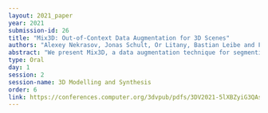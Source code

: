 ```yaml
---
layout: 2021_paper
year: 2021
submission-id: 26
title: "Mix3D: Out-of-Context Data Augmentation for 3D Scenes"
authors: "Alexey Nekrasov, Jonas Schult, Or Litany, Bastian Leibe and Francis Engelmann"
abstract: "We present Mix3D, a data augmentation technique for segmenting large-scale 3D scenes that is robust towards strong scene priors.  As scene context helps reasoning about object semantics, current works focus on models with large capacity and receptive fields that can fully capture the global context of an input 3D scene.  In this work, we focus on the importance of balancing global scene context and local object geometry, with the goal of avoiding overfitting to contextual priors in the training set. To this end, we propose Mix3D, which creates new training samples by mixing 3D scenes. By doing so, it implicitly places object instances into novel out-of-context environments. We perform detailed analysis to understand the importance of global context, local geometry and the effect of mixing scenes.  In experiments, we show that models trained with Mix3D profit from a significant performance boosts on indoor (ScanNet, S3DIS) and outdoor datasets (SemanticKITTI).  Trained with Mix3D, MinkowskiNet outperforms all prior state-of-the-art methods by a significant margin on the ScanNet test benchmark (78.1% mIoU)."
type: Oral
day: 1
session: 2
session-name: 3D Modelling and Synthesis
order: 6
link: https://conferences.computer.org/3dvpub/pdfs/3DV2021-5lXBZyiG3QAsRBKXHIjqU8/268800a116/268800a116.pdf
---
```

